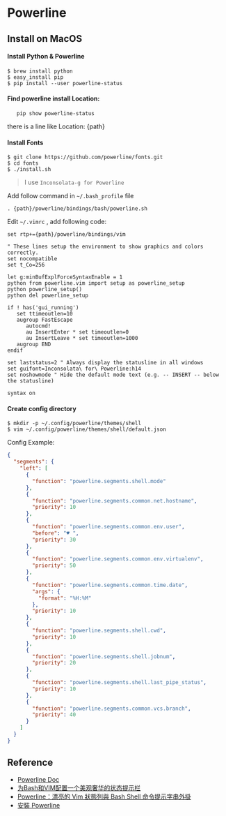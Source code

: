 # Powerline

## Install on MacOS

#### Install Python & Powerline

```
$ brew install python
$ easy_install pip
$ pip install --user powerline-status
```

#### Find powerline install Location: 
   
```
   pip show powerline-status
```
there is a line like Location: {path}

#### Install Fonts

```
$ git clone https://github.com/powerline/fonts.git
$ cd fonts
$ ./install.sh
```

> I use `Inconsolata-g for Powerline`

Add follow command in `~/.bash_profile` file

```
. {path}/powerline/bindings/bash/powerline.sh
```

Edit `~/.vimrc` , add following code:

```vim
set rtp+={path}/powerline/bindings/vim

" These lines setup the environment to show graphics and colors correctly.
set nocompatible
set t_Co=256

let g:minBufExplForceSyntaxEnable = 1
python from powerline.vim import setup as powerline_setup
python powerline_setup()
python del powerline_setup

if ! has('gui_running')
   set ttimeoutlen=10
   augroup FastEscape
      autocmd!
      au InsertEnter * set timeoutlen=0
      au InsertLeave * set timeoutlen=1000
   augroup END
endif

set laststatus=2 " Always display the statusline in all windows
set guifont=Inconsolata\ for\ Powerline:h14
set noshowmode " Hide the default mode text (e.g. -- INSERT -- below the statusline)

syntax on
```

#### Create config directory

```
$ mkdir -p ~/.config/powerline/themes/shell
$ vim ~/.config/powerline/themes/shell/default.json
```

Config Example:

```json
{
  "segments": {
    "left": [
      {
        "function": "powerline.segments.shell.mode"
      },
      {
        "function": "powerline.segments.common.net.hostname",
        "priority": 10
      },
      {
        "function": "powerline.segments.common.env.user",
        "before": "♥ ",
        "priority": 30
      },
      {
        "function": "powerline.segments.common.env.virtualenv",
        "priority": 50
      },
      {
        "function": "powerline.segments.common.time.date",
        "args": {
          "format": "%H:%M"
        },
        "priority": 10
      },
      {
        "function": "powerline.segments.shell.cwd",
        "priority": 10
      },
      {
        "function": "powerline.segments.shell.jobnum",
        "priority": 20
      },
      {
        "function": "powerline.segments.shell.last_pipe_status",
        "priority": 10
      },
      {
        "function": "powerline.segments.common.vcs.branch",
        "priority": 40
      }
    ]
  }
}
```

## Reference

* [Powerline Doc](https://powerline.readthedocs.io/en/latest/installation/osx.html)
* [为Bash和VIM配置一个美观奢华的状态提示栏](http://cenalulu.github.io/linux/mac-powerline/)
* [Powerline：漂亮的 Vim 狀態列與 Bash Shell 命令提示字串外掛](https://blog.gtwang.org/linux/powerline-adds-powerful-statuslines-and-prompts-to-vim-and-bash/)
* [安裝 Powerline](http://bearsu.logdown.com/posts/305312-install-the-powerline)
